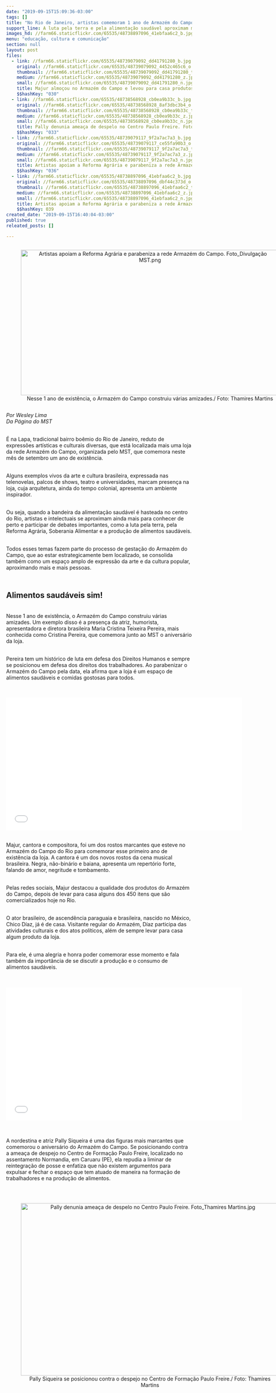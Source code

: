 ```yaml
---
date: "2019-09-15T15:09:36-03:00"
tags: []
title: "No Rio de Janeiro, artistas comemoram 1 ano de Armazém do Campo"
support_line: A luta pela terra e pela alimentação saudável aproximam mais e mais pessoas.
images_hd: //farm66.staticflickr.com/65535/48738897096_41ebfaa6c2_b.jpg
menu: "educação, cultura e comunicação"
section: null
layout: post
files:
  - link: //farm66.staticflickr.com/65535/48739079092_dd41791280_b.jpg
    original: //farm66.staticflickr.com/65535/48739079092_4452c465c6_o.jpg
    thumbnail: //farm66.staticflickr.com/65535/48739079092_dd41791280_t.jpg
    medium: //farm66.staticflickr.com/65535/48739079092_dd41791280_z.jpg
    small: //farm66.staticflickr.com/65535/48739079092_dd41791280_n.jpg
    title: Majur almoçou no Armazém do Campo e levou para casa produtos da Reforma Agrária. Foto_ Acervo pessoal.jpg
    $$hashKey: "030"
  - link: //farm66.staticflickr.com/65535/48738568928_cb0ea9b33c_b.jpg
    original: //farm66.staticflickr.com/65535/48738568928_8af3dbc3b4_o.jpg
    thumbnail: //farm66.staticflickr.com/65535/48738568928_cb0ea9b33c_t.jpg
    medium: //farm66.staticflickr.com/65535/48738568928_cb0ea9b33c_z.jpg
    small: //farm66.staticflickr.com/65535/48738568928_cb0ea9b33c_n.jpg
    title: Pally denunia ameaça de despelo no Centro Paulo Freire. Foto_Thamires Martins.jpg
    $$hashKey: "033"
  - link: //farm66.staticflickr.com/65535/48739079117_9f2a7ac7a3_b.jpg
    original: //farm66.staticflickr.com/65535/48739079117_ce55fa90b3_o.png
    thumbnail: //farm66.staticflickr.com/65535/48739079117_9f2a7ac7a3_t.jpg
    medium: //farm66.staticflickr.com/65535/48739079117_9f2a7ac7a3_z.jpg
    small: //farm66.staticflickr.com/65535/48739079117_9f2a7ac7a3_n.jpg
    title: Artistas apoiam a Reforma Agrária e parabeniza a rede Armazém do Campo. Foto_Divulgação MST.png
    $$hashKey: "036"
  - link: //farm66.staticflickr.com/65535/48738897096_41ebfaa6c2_b.jpg
    original: //farm66.staticflickr.com/65535/48738897096_dbf44c373d_o.png
    thumbnail: //farm66.staticflickr.com/65535/48738897096_41ebfaa6c2_t.jpg
    medium: //farm66.staticflickr.com/65535/48738897096_41ebfaa6c2_z.jpg
    small: //farm66.staticflickr.com/65535/48738897096_41ebfaa6c2_n.jpg
    title: Artistas apoiam a Reforma Agrária e parabeniza a rede Armazém do Campo. Foto_Divulgação MST.png
    $$hashKey: 039
created_date: "2019-09-15T16:40:04-03:00"
published: true
releated_posts: []

---
```

<div style="text-align:center">
<figure class="image" style="display:inline-block"><img alt="Artistas apoiam a Reforma Agrária e parabeniza a rede Armazém do Campo. Foto_Divulgação MST.png" height="394" src="//farm66.staticflickr.com/65535/48739079117_9f2a7ac7a3_b.jpg" width="700" />
<figcaption>Nesse 1 ano de exist&ecirc;ncia, o Armaz&eacute;m do Campo construiu v&aacute;rias amizades./ Foto: Thamires Martins</figcaption>
</figure>
</div>

<p><em>Por Wesley Lima<br />
Da P&aacute;gina do MST</em></p>

<p><br />
&Eacute; na Lapa, tradicional bairro bo&ecirc;mio do Rio de Janeiro, reduto de express&otilde;es art&iacute;sticas e culturais diversas, que est&aacute; localizada mais uma loja da rede Armaz&eacute;m do Campo, organizada pelo MST, que comemora neste m&ecirc;s de setembro um ano de exist&ecirc;ncia.</p>

<p><br />
Alguns exemplos vivos da arte e cultura brasileira, expressada nas telenovelas, palcos de shows, teatro e universidades, marcam presen&ccedil;a na loja, cuja arquitetura, ainda do tempo colonial, apresenta um ambiente inspirador.</p>

<p><br />
Ou seja, quando a bandeira da alimenta&ccedil;&atilde;o saud&aacute;vel &eacute; hasteada no centro do Rio, artistas e intelectuais se aproximam ainda mais para conhecer de perto e participar de debates importantes, como a luta pela terra, pela Reforma Agr&aacute;ria, Soberania Alimentar e a produ&ccedil;&atilde;o de alimentos saud&aacute;veis.</p>

<p><br />
Todos esses temas fazem parte do processo de gesta&ccedil;&atilde;o do Armaz&eacute;m do Campo, que ao estar estrategicamente bem localizado, se consolida tamb&eacute;m como um espa&ccedil;o amplo de express&atilde;o da arte e da cultura popular, aproximando mais e mais pessoas.</p>

<h2><br />
<strong>Alimentos saud&aacute;veis sim!</strong></h2>

<p><br />
Nesse 1 ano de exist&ecirc;ncia, o Armaz&eacute;m do Campo construiu v&aacute;rias amizades. Um exemplo disso &eacute; a presen&ccedil;a da atriz, humorista, apresentadora e diretora brasileira Maria Cristina Teixeira Pereira, mais conhecida como Cristina Pereira, que comemora junto ao MST o anivers&aacute;rio da loja.</p>

<p><br />
Pereira tem um hist&oacute;rico de luta em defesa dos Direitos Humanos e sempre se posicionou em defesa dos direitos dos trabalhadores. Ao parabenizar o Armaz&eacute;m do Campo pela data, ela afirma que a loja &eacute; um espa&ccedil;o de alimentos saud&aacute;veis e comidas gostosas para todos.</p>

<p>&nbsp;</p>

<p><iframe allowfullscreen="" frameborder="0" height="360" src="//www.youtube.com/embed/P7kQUvWrtYA" width="640"></iframe></p>

<p><br />
Majur, cantora e compositora, foi um dos rostos marcantes que esteve no Armaz&eacute;m do Campo do Rio para comemorar esse primeiro ano de exist&ecirc;ncia da loja. A cantora &eacute; um dos novos rostos da cena musical brasileira. Negra, n&atilde;o-bin&aacute;rio e baiana, apresenta um repert&oacute;rio forte, falando de amor, negritude e tombamento.</p>

<p><br />
Pelas redes sociais, Majur destacou a qualidade dos produtos do Armaz&eacute;m do Campo, depois de levar para casa alguns dos 450 itens que s&atilde;o comercializados hoje no Rio.<br />
&nbsp;</p>

<p>O ator brasileiro, de ascend&ecirc;ncia paraguaia e brasileira, nascido no M&eacute;xico, Chico D&iacute;az, j&aacute; &eacute; de casa. Visitante regular do Armaz&eacute;m, D&iacute;az participa das atividades culturais e dos atos pol&iacute;ticos, al&eacute;m de sempre levar para casa algum produto da loja.</p>

<p><br />
Para ele, &eacute; uma alegria e honra poder comemorar esse momento e fala tamb&eacute;m da import&acirc;ncia de se discutir a produ&ccedil;&atilde;o e o consumo de alimentos saud&aacute;veis.<br />
&nbsp;</p>

<p><br />
<iframe allowfullscreen="" frameborder="0" height="360" src="//www.youtube.com/embed/zm_aZ7BeF2c" width="640"></iframe></p>

<p>&nbsp;</p>

<p>A nordestina e atriz Pally Siqueira &eacute; uma das figuras mais marcantes que comemorou o anivers&aacute;rio do Armaz&eacute;m do Campo. Se posicionando contra a amea&ccedil;a de despejo no Centro de Forma&ccedil;&atilde;o Paulo Freire, localizado no assentamento Normandia, em Caruaru (PE), ela repudia a liminar de reintegra&ccedil;&atilde;o de posse e enfatiza que n&atilde;o existem argumentos para expulsar e fechar o espa&ccedil;o que tem atuado de maneira na forma&ccedil;&atilde;o de trabalhadores e na produ&ccedil;&atilde;o de alimentos.</p>

<p>&nbsp;</p>

<div style="text-align:center">
<figure class="image" style="display:inline-block"><img alt="Pally denunia ameaça de despelo no Centro Paulo Freire. Foto_Thamires Martins.jpg" height="467" src="//farm66.staticflickr.com/65535/48738568928_cb0ea9b33c_b.jpg" width="700" />
<figcaption>Pally Siqueira se posicionou contra o despejo no Centro de Forma&ccedil;&atilde;o Paulo Freire./ Foto: Thamires Martins</figcaption>
</figure>
</div>
